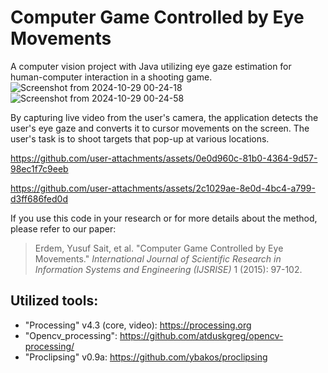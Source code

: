# Computer Game Controlled by Eye Movements
A computer vision project with Java utilizing eye gaze estimation for human-computer interaction in a shooting game.
![Screenshot from 2024-10-29 00-24-18](https://github.com/user-attachments/assets/c2c70b10-af41-40a8-8f58-1b97cc20f256)
![Screenshot from 2024-10-29 00-24-58](https://github.com/user-attachments/assets/18e78c83-fd5b-44dc-ad21-bdfafd826038)

By capturing live video from the user's camera, the application detects the user's eye gaze and converts it to cursor movements on the screen. The user's task is to shoot targets that pop-up at various locations.


https://github.com/user-attachments/assets/0e0d960c-81b0-4364-9d57-98ec1f7c9eeb



https://github.com/user-attachments/assets/2c1029ae-8e0d-4bc4-a799-d3ff686fed0d


If you use this code in your research or for more details about the method, please refer to our paper:
   > Erdem, Yusuf Sait, et al. "Computer Game Controlled by Eye Movements." _International Journal of Scientific Research in Information Systems and Engineering (IJSRISE)_ 1 (2015): 97-102.


## Utilized tools:
   - "Processing" v4.3 (core, video): https://processing.org
   - "Opencv_processing": https://github.com/atduskgreg/opencv-processing/
   - "Proclipsing" v0.9a: https://github.com/ybakos/proclipsing
